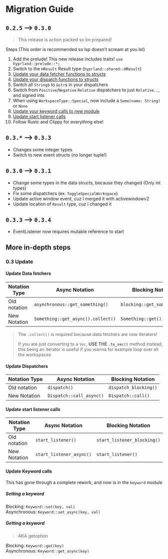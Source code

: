 # Migration Guide

## `0.2.5` ⟶ `0.3.0`
> This release is action packed so be prepared!

Steps (This order is recommended so lsp doesn't scream at you lol)
1. Add the prelude! This new release includes traits! `use hyprland::prelude::*;`
2. Switch to the `HResult` Result type (`hyprland::shared::HResult`)
3. [Update your data fetcher functions to structs](#update-data-fetchers)
4. [Update your dispatch functions to structs](#update-dispatchers)
5. Switch all `String`s to `&str`s in your dispatchers
6. Switch from `Positive`/`Negative` `Relative` dispatchers to just `Relative..`, and signed ints
7. When using `WorkspaceType::Special`, now include a `Some(name: String)` or `None`
8. [Update your keyword calls to new module](#update-keyword-calls)
9. [Update start listener calls](#update-start-listener-calls)
10. Follow Rustc and Clippy for everything else! 

## `0.3.*` ⟶ `0.3.3`
* Changes some integer types
* Switch to new event structs (no longer tuple!)

## `0.3.0` ⟶ `0.3.1`
* Change some types in the data
structs, because they changed (Only int types)
* Fix some dispatchers (ex. `ToggleSpecialWorkspace`)
* Update active window event, cuz I merged it with activewindowv2
* Update location of `Result` type, cuz I changed it

## `0.3.3` ⟶ `0.3.4`
* EventListener now requires mutable reference to start

## More in-depth steps

### 0.3 Update

#### Update Data fetchers
| Notation Type | Async Notation                     | Blocking Notation           |
|---------------|------------------------------------|-----------------------------|
| Old notation  | `asynchronous::get_something()`    | `blocking::get_something()` |
| New Notation  | `Something::get_async().collect()` | `Something::get().collect()`|
> The `.collect()` is required because data fetchers are now iterators!
>
> If you are just converting to a `Vec`, **USE THE `.to_vec()`** method instead,
> this being an iterator is useful if you wanna for example loop over all the workspaces


#### Update Dispatchers

| Notation Type | Async Notation           | Blocking Notation     |
|---------------|--------------------------|-----------------------|
| Old notation  | `dispatch()`             | `dispatch_blocking()` |
| New Notation  | `Dispatch::call_async()` | `Dispatch::call()`    |

#### Update start listener calls
| Notation Type | Async Notation           | Blocking Notation           |
|---------------|--------------------------|-----------------------------|
| Old notation  | `start_listener()`       | `start_listener_blocking()` |
| New Notation  | `start_listener_async()` | `start_listener()`          |

#### Update Keyword calls
This has gone through a complete rework, and now is in the `keyword` module

##### Setting a keyword
Blocking: `Keyword::set(key, val)`<br />
Asynchronous: `Keyword::set_async(key, val)`

##### Getting a keyword 
> AKA getoption

Blocking: `Keyword::get(key)`<br />
Asynchronous: `Keyword::get_async(key)`
